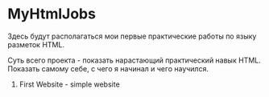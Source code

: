 # MyHtmlJobs

Здесь будут располагаться мои первые практические работы по языку разметок HTML.

Суть всего проекта - показать нарастающий практический навык HTML. Показать самому себе, с чего я начинал и чего научился.

1. First Website - simple website
